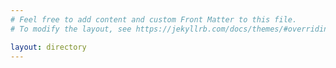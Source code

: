 ```yaml
---
# Feel free to add content and custom Front Matter to this file.
# To modify the layout, see https://jekyllrb.com/docs/themes/#overriding-theme-defaults

layout: directory
---
```




